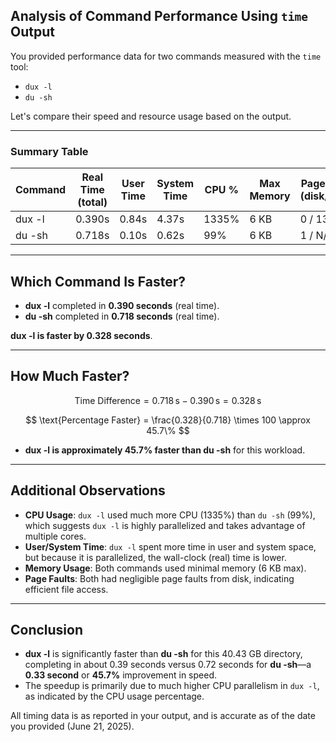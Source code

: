 ## Analysis of Command Performance Using `time` Output

You provided performance data for two commands measured with the `time` tool:

- `dux -l`
- `du -sh`

Let's compare their speed and resource usage based on the output.

---

### **Summary Table**

| Command    | Real Time (total) | User Time | System Time | CPU % | Max Memory | Page Faults (disk/other) |
|------------|------------------|-----------|-------------|-------|------------|--------------------------|
| dux -l     | 0.390s           | 0.84s     | 4.37s       | 1335% | 6 KB       | 0 / 1336                 |
| du -sh     | 0.718s           | 0.10s     | 0.62s       | 99%   | 6 KB       | 1 / N/A                  |

---

## **Which Command Is Faster?**

- **dux -l** completed in **0.390 seconds** (real time).
- **du -sh** completed in **0.718 seconds** (real time).

**dux -l is faster by 0.328 seconds**.

---

## **How Much Faster?**

$$
\text{Time Difference} = 0.718\,\text{s} - 0.390\,\text{s} = 0.328\,\text{s}
$$

$$
\text{Percentage Faster} = \frac{0.328}{0.718} \times 100 \approx 45.7\%
$$

- **dux -l is approximately 45.7% faster than du -sh** for this workload.

---

## **Additional Observations**

- **CPU Usage**: `dux -l` used much more CPU (1335%) than `du -sh` (99%), which suggests `dux -l` is highly parallelized and takes advantage of multiple cores.
- **User/System Time**: `dux -l` spent more time in user and system space, but because it is parallelized, the wall-clock (real) time is lower.
- **Memory Usage**: Both commands used minimal memory (6 KB max).
- **Page Faults**: Both had negligible page faults from disk, indicating efficient file access.

---

## **Conclusion**

- **dux -l** is significantly faster than **du -sh** for this 40.43 GB directory, completing in about 0.39 seconds versus 0.72 seconds for **du -sh**—a **0.33 second** or **45.7%** improvement in speed.
- The speedup is primarily due to much higher CPU parallelism in `dux -l`, as indicated by the CPU usage percentage.

All timing data is as reported in your output, and is accurate as of the date you provided (June 21, 2025).
